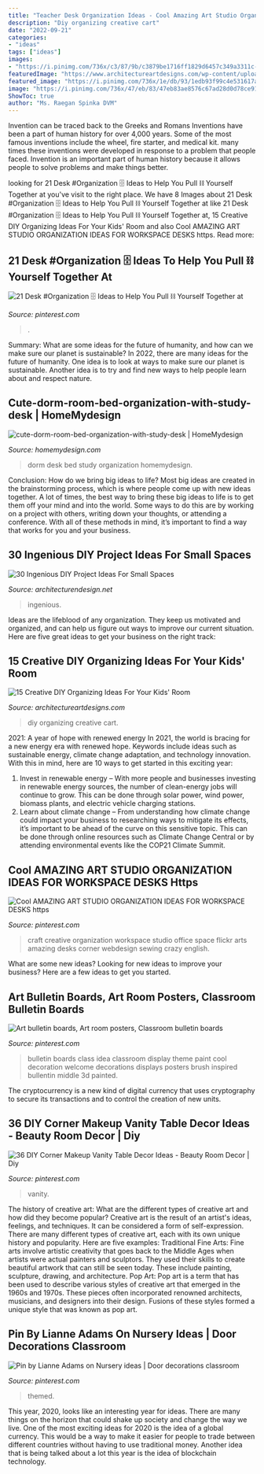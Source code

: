 ```yaml
---
title: "Teacher Desk Organization Ideas - Cool Amazing Art Studio Organization Ideas For Workspace Desks Https"
description: "Diy organizing creative cart"
date: "2022-09-21"
categories:
- "ideas"
tags: ["ideas"]
images:
- "https://i.pinimg.com/736x/c3/87/9b/c3879be1716ff1829d6457c349a3311c--desk-organization-candies.jpg"
featuredImage: "https://www.architectureartdesigns.com/wp-content/uploads/2017/02/15-Creative-DIY-Organizing-Ideas-For-Your-Kids-Room-5.jpg"
featured_image: "https://i.pinimg.com/736x/1e/db/93/1edb93f99c4e531617a9eab7b32779aa.jpg"
image: "https://i.pinimg.com/736x/47/eb/83/47eb83ae8576c67ad28d0d78ce914d34--pinterest-bulletin-board-class-bulletin-boards.jpg"
ShowToc: true
author: "Ms. Raegan Spinka DVM"
---
```



Invention can be traced back to the Greeks and Romans
Inventions have been a part of human history for over 4,000 years. Some of the most famous inventions include the wheel, fire starter, and medical kit. many times these inventions were developed in response to a problem that people faced. Invention is an important part of human history because it allows people to solve problems and make things better.

	

		
looking for 21 Desk #Organization 🗄 Ideas to Help You Pull ⛓ Yourself Together at you've visit to the right place. We have 8 Images about 21 Desk #Organization 🗄 Ideas to Help You Pull ⛓ Yourself Together at like 21 Desk #Organization 🗄 Ideas to Help You Pull ⛓ Yourself Together at, 15 Creative DIY Organizing Ideas For Your Kids&#039; Room and also Cool AMAZING ART STUDIO ORGANIZATION IDEAS FOR WORKSPACE DESKS https. Read more:
		
    
## 21 Desk #Organization 🗄 Ideas To Help You Pull ⛓ Yourself Together At

<img loading=lazy src="https://i.pinimg.com/736x/c3/87/9b/c3879be1716ff1829d6457c349a3311c--desk-organization-candies.jpg" onerror="this.onerror=null;this.src='https://tse1.mm.bing.net/th?id=OIP.CTCJ1yra09xy3QrmG4PqjwHaJ4&amp;pid=15.1';" alt="21 Desk #Organization 🗄 Ideas to Help You Pull ⛓ Yourself Together at">

_Source: pinterest.com_

>. 

	

Summary: What are some ideas for the future of humanity, and how can we make sure our planet is sustainable?
In 2022, there are many ideas for the future of humanity. One idea is to look at ways to make sure our planet is sustainable. Another idea is to try and find new ways to help people learn about and respect nature.

    
## Cute-dorm-room-bed-organization-with-study-desk | HomeMydesign

<img loading=lazy src="https://homemydesign.com/wp-content/uploads/2018/02/cute-dorm-room-bed-organization-with-study-desk.jpg" onerror="this.onerror=null;this.src='https://tse1.mm.bing.net/th?id=OIP.BGNNZlahwP-RWtIkwVRxBwHaJ4&amp;pid=15.1';" alt="cute-dorm-room-bed-organization-with-study-desk | HomeMydesign">

_Source: homemydesign.com_

>dorm desk bed study organization homemydesign. 

	

Conclusion: How do we bring big ideas to life?
Most big ideas are created in the brainstorming process, which is where people come up with new ideas together. A lot of times, the best way to bring these big ideas to life is to get them off your mind and into the world. Some ways to do this are by working on a project with others, writing down your thoughts, or attending a conference. With all of these methods in mind, it’s important to find a way that works for you and your business.

    
## 30 Ingenious DIY Project Ideas For Small Spaces

<img loading=lazy src="https://cdn.architecturendesign.net/wp-content/uploads/2016/01/AD-Ingenious-DIY-Project-Ideas-For-Small-Spaces-30.jpg" onerror="this.onerror=null;this.src='https://tse3.mm.bing.net/th?id=OIP.tQ7puYful74iveYi7ckWmwHaLH&amp;pid=15.1';" alt="30 Ingenious DIY Project Ideas For Small Spaces">

_Source: architecturendesign.net_

>ingenious. 

	

Ideas are the lifeblood of any organization. They keep us motivated and organized, and can help us figure out ways to improve our current situation. Here are five great ideas to get your business on the right track: 

    
## 15 Creative DIY Organizing Ideas For Your Kids&#039; Room

<img loading=lazy src="https://www.architectureartdesigns.com/wp-content/uploads/2017/02/15-Creative-DIY-Organizing-Ideas-For-Your-Kids-Room-5.jpg" onerror="this.onerror=null;this.src='https://tse1.mm.bing.net/th?id=OIP.g3xOQeEm54YnT5DcCXLqqgHaLK&amp;pid=15.1';" alt="15 Creative DIY Organizing Ideas For Your Kids&#039; Room">

_Source: architectureartdesigns.com_

>diy organizing creative cart. 

	

2021: A year of hope with renewed energy
In 2021, the world is bracing for a new energy era with renewed hope. Keywords include ideas such as sustainable energy, climate change adaptation, and technology innovation. With this in mind, here are 10 ways to get started in this exciting year:
1. Invest in renewable energy – With more people and businesses investing in renewable energy sources, the number of clean-energy jobs will continue to grow. This can be done through solar power, wind power, biomass plants, and electric vehicle charging stations.
2. Learn about climate change – From understanding how climate change could impact your business to researching ways to mitigate its effects, it’s important to be ahead of the curve on this sensitive topic. This can be done through online resources such as Climate Change Central or by attending environmental events like the COP21 Climate Summit.

    
## Cool AMAZING ART STUDIO ORGANIZATION IDEAS FOR WORKSPACE DESKS Https

<img loading=lazy src="https://i.pinimg.com/736x/74/d4/6a/74d46a84e57503753ffa36cd2ce64561.jpg" onerror="this.onerror=null;this.src='https://tse2.mm.bing.net/th?id=OIP.4ovQ2EEDN16dHn234oxNIAHaLF&amp;pid=15.1';" alt="Cool AMAZING ART STUDIO ORGANIZATION IDEAS FOR WORKSPACE DESKS https">

_Source: pinterest.com_

>craft creative organization workspace studio office space flickr arts amazing desks corner webdesign sewing crazy english. 

	

What are some new ideas?
Looking for new ideas to improve your business? Here are a few ideas to get you started.

    
## Art Bulletin Boards, Art Room Posters, Classroom Bulletin Boards

<img loading=lazy src="https://i.pinimg.com/736x/47/eb/83/47eb83ae8576c67ad28d0d78ce914d34--pinterest-bulletin-board-class-bulletin-boards.jpg" onerror="this.onerror=null;this.src='https://tse4.mm.bing.net/th?id=OIP.R4ooS4vgqsqBI8tn9LkiJAHaJ6&amp;pid=15.1';" alt="Art bulletin boards, Art room posters, Classroom bulletin boards">

_Source: pinterest.com_

>bulletin boards class idea classroom display theme paint cool decoration welcome decorations displays posters brush inspired bullentin middle 3d painted. 

	

The cryptocurrency is a new kind of digital currency that uses cryptography to secure its transactions and to control the creation of new units.

    
## 36 DIY Corner Makeup Vanity Table Decor Ideas - Beauty Room Decor | Diy

<img loading=lazy src="https://i.pinimg.com/736x/1e/db/93/1edb93f99c4e531617a9eab7b32779aa.jpg" onerror="this.onerror=null;this.src='https://tse1.mm.bing.net/th?id=OIP.SiPtc9h1PAyPLfZ3eSLo_wHaKO&amp;pid=15.1';" alt="36 DIY Corner Makeup Vanity Table Decor Ideas - Beauty Room Decor | Diy">

_Source: pinterest.com_

>vanity. 

	

The history of creative art: What are the different types of creative art and how did they become popular?
Creative art is the result of an artist's ideas, feelings, and techniques. It can be considered a form of self-expression. There are many different types of creative art, each with its own unique history and popularity. Here are five examples:
Traditional Fine Arts: Fine arts involve artistic creativity that goes back to the Middle Ages when artists were actual painters and sculptors. They used their skills to create beautiful artwork that can still be seen today. These include painting, sculpture, drawing, and architecture. Pop Art: Pop art is a term that has been used to describe various styles of creative art that emerged in the 1960s and 1970s. These pieces often incorporated renowned architects, musicians, and designers into their design. Fusions of these styles formed a unique style that was known as pop art.

    
## Pin By Lianne Adams On Nursery Ideas | Door Decorations Classroom

<img loading=lazy src="https://i.pinimg.com/736x/f1/29/64/f12964d42eb63e3e22c40aa04d27a8d4--nursery-ideas.jpg" onerror="this.onerror=null;this.src='https://tse4.mm.bing.net/th?id=OIP.UnhTNmOTIo6hnwf1d30UaAHaNL&amp;pid=15.1';" alt="Pin by Lianne Adams on Nursery ideas | Door decorations classroom">

_Source: pinterest.com_

>themed. 

	

This year, 2020, looks like an interesting year for ideas. There are many things on the horizon that could shake up society and change the way we live. One of the most exciting ideas for 2020 is the idea of a global currency. This would be a way to make it easier for people to trade between different countries without having to use traditional money. Another idea that is being talked about a lot this year is the idea of blockchain technology.

